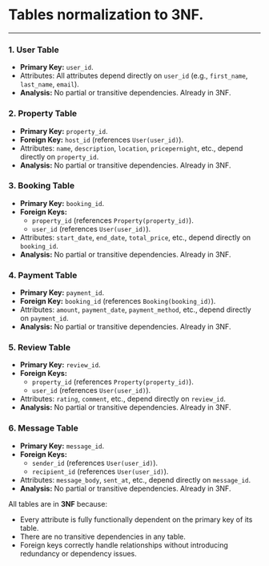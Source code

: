# **Tables normalization to 3NF**. 
---

### 1. **User Table**
- **Primary Key:** `user_id`.
- Attributes: All attributes depend directly on `user_id` (e.g., `first_name`, `last_name`, `email`).
- **Analysis:** No partial or transitive dependencies. Already in 3NF.



### 2. **Property Table**
- **Primary Key:** `property_id`.
- **Foreign Key:** `host_id` (references `User(user_id)`).
- Attributes: `name`, `description`, `location`, `pricepernight`, etc., depend directly on `property_id`.
- **Analysis:** No partial or transitive dependencies. Already in 3NF.



### 3. **Booking Table**
- **Primary Key:** `booking_id`.
- **Foreign Keys:** 
  - `property_id` (references `Property(property_id)`).
  - `user_id` (references `User(user_id)`).
- Attributes: `start_date`, `end_date`, `total_price`, etc., depend directly on `booking_id`.
- **Analysis:** No partial or transitive dependencies. Already in 3NF.



### 4. **Payment Table**
- **Primary Key:** `payment_id`.
- **Foreign Key:** `booking_id` (references `Booking(booking_id)`).
- Attributes: `amount`, `payment_date`, `payment_method`, etc., depend directly on `payment_id`.
- **Analysis:** No partial or transitive dependencies. Already in 3NF.



### 5. **Review Table**
- **Primary Key:** `review_id`.
- **Foreign Keys:** 
  - `property_id` (references `Property(property_id)`).
  - `user_id` (references `User(user_id)`).
- Attributes: `rating`, `comment`, etc., depend directly on `review_id`.
- **Analysis:** No partial or transitive dependencies. Already in 3NF.



### 6. **Message Table**
- **Primary Key:** `message_id`.
- **Foreign Keys:** 
  - `sender_id` (references `User(user_id)`).
  - `recipient_id` (references `User(user_id)`).
- Attributes: `message_body`, `sent_at`, etc., depend directly on `message_id`.
- **Analysis:** No partial or transitive dependencies. Already in 3NF.


All tables are in **3NF** because:
- Every attribute is fully functionally dependent on the primary key of its table.
- There are no transitive dependencies in any table.
- Foreign keys correctly handle relationships without introducing redundancy or dependency issues.

